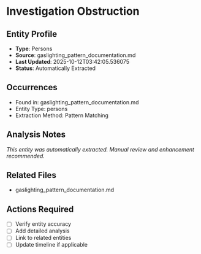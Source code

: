 # Investigation Obstruction

## Entity Profile
- **Type**: Persons
- **Source**: gaslighting_pattern_documentation.md
- **Last Updated**: 2025-10-12T03:42:05.536075
- **Status**: Automatically Extracted

## Occurrences
- Found in: gaslighting_pattern_documentation.md
- Entity Type: persons
- Extraction Method: Pattern Matching

## Analysis Notes
*This entity was automatically extracted. Manual review and enhancement recommended.*

## Related Files
- gaslighting_pattern_documentation.md

## Actions Required
- [ ] Verify entity accuracy
- [ ] Add detailed analysis
- [ ] Link to related entities
- [ ] Update timeline if applicable
